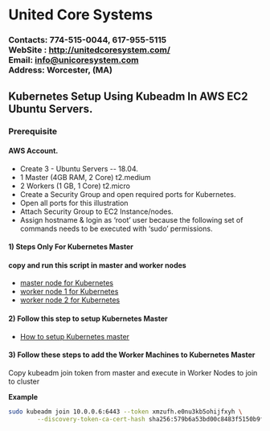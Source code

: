 # United Core Systems

### Contacts: 774-515-0044, 617-955-5115<br> WebSite : <http://unitedcoresystem.com/><br>Email: info@unicoresystem.com <br>Address: Worcester, (MA)

## Kubernetes Setup Using Kubeadm In AWS EC2 Ubuntu Servers.

### Prerequisite
#### AWS Account.
- Create 3 - Ubuntu Servers -- 18.04.
- 1 Master (4GB RAM, 2 Core) t2.medium
- 2 Workers (1 GB, 1 Core) t2.micro
- Create a Security Group and open required ports for Kubernetes.
- Open all ports for this illustration
- Attach Security Group to EC2 Instance/nodes.
- Assign hostname & login as ‘root’ user because the following set of commands needs to be executed with ‘sudo’ permissions.

#### 1) Steps Only For Kubernetes Master

####  copy and run this script in master and worker nodes
- [master node for Kubernetes ](./master-k8s.sh)
- [worker node 1 for Kubernetes ](./node1.sh)
- [worker node 2 for Kubernetes ](./node2.sh)


#### 2) Follow this step to setup Kubernetes Master

- [How to setup Kubernetes master ](./master-setup.md)

#### 3) Follow these steps to add the Worker Machines to Kubernetes Master

Copy kubeadm join token from master and execute in Worker Nodes to join to cluster

**Example**
```sh
sudo kubeadm join 10.0.0.6:6443 --token xmzufh.e0nu3kb5ohijfxyh \
        --discovery-token-ca-cert-hash sha256:579b6a53bd00c8483f5150b9fb521b6431fc38b1ac716b8b9a5f668928a93771
```